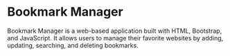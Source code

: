 # Bookmark Manager
Bookmark Manager is a web-based application built with HTML, Bootstrap, and JavaScript. It allows users to manage their favorite websites by adding, updating, searching, and deleting bookmarks.
